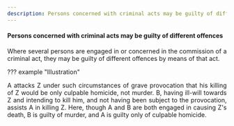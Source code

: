 ```yaml
---
description: Persons concerned with criminal acts may be guilty of different offences
---
```


#### Persons concerned with criminal acts may be guilty of different offences
<div style="text-align: justify">

Where several persons are engaged in or concerned in the commission of a criminal act, they may be guilty of different offences by means of that act.

</div>

??? example "Illustration"
    <div style="text-align: justify"> A attacks Z under such circumstances of grave provocation that his killing of Z would be only culpable homicide, not murder. B, having ill-will towards Z and intending to kill him, and not having been subject to the provocation, assists A in killing Z. Here, though A and B are both engaged in causing Z's death, B is guilty of murder, and A is guilty only of culpable homicide.
